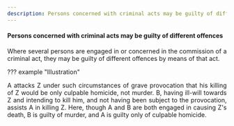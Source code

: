 ```yaml
---
description: Persons concerned with criminal acts may be guilty of different offences
---
```


#### Persons concerned with criminal acts may be guilty of different offences
<div style="text-align: justify">

Where several persons are engaged in or concerned in the commission of a criminal act, they may be guilty of different offences by means of that act.

</div>

??? example "Illustration"
    <div style="text-align: justify"> A attacks Z under such circumstances of grave provocation that his killing of Z would be only culpable homicide, not murder. B, having ill-will towards Z and intending to kill him, and not having been subject to the provocation, assists A in killing Z. Here, though A and B are both engaged in causing Z's death, B is guilty of murder, and A is guilty only of culpable homicide.
